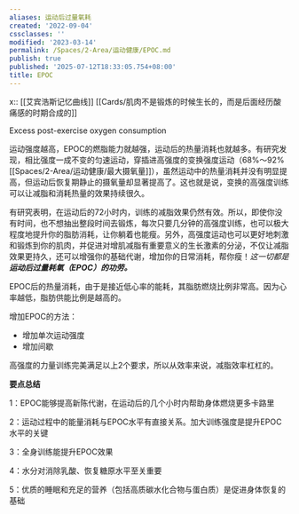 ```yaml
---
aliases: 运动后过量氧耗
created: '2022-09-04'
cssclasses: ''
modified: '2023-03-14'
permalink: /Spaces/2-Area/运动健康/EPOC.md
publish: true
published: '2025-07-12T18:33:05.754+08:00'
title: EPOC
---
```

x:: [[艾宾浩斯记忆曲线]] [[Cards/肌肉不是锻炼的时候生长的，而是后面经历酸痛感的时期合成的]]

Excess post-exercise oxygen consumption

运动强度越高，EPOC的燃脂能力就越强，运动后的热量消耗也就越多。有研究发现，相比强度一成不变的匀速运动，穿插进高强度的变换强度运动（68%～92%[[Spaces/2-Area/运动健康/最大摄氧量]]），虽然运动中的热量消耗并没有明显提高，但运动后恢复期静止的摄氧量却显著提高了。这也就是说，变换的高强度训练可以让减脂和消耗热量的效果持续很久。

有研究表明，在运动后的72小时内，训练的减脂效果仍然有效。所以，即使你没有时间，也不想抽出整段时间去锻炼，每次只要几分钟的高强度训练，也可以极大程度地提升你的脂肪消耗，让你躺着也能瘦。另外，高强度运动也可以更好地刺激和锻炼到你的肌肉，并促进对增肌减脂有重要意义的生长激素的分泌，不仅让减脂效果更持久，还可以增强你的基础代谢，增加你的日常消耗，帮你瘦！*这一切都是**运动后过量耗氧（EPOC）的功劳。***

EPOC后的热量消耗，由于是接近低心率的能耗，其脂肪燃烧比例非常高。因为心率越低，脂肪供能比例是越高的。

增加EPOC的方法：

- 增加单次运动强度
- 增加间歇

高强度的力量训练完美满足以上2个要求，所以从效率来说，减脂效率杠杠的。

**要点总结**

1：EPOC能够提高新陈代谢，在运动后的几个小时内帮助身体燃烧更多卡路里

2：运动过程中的能量消耗与EPOC水平有直接关系。加大训练强度是提升EPOC水平的关键

3：全身训练能提升EPOC效果

4：水分对消除乳酸、恢复糖原水平至关重要

5：优质的睡眠和充足的营养（包括高质碳水化合物与蛋白质）是促进身体恢复的基础